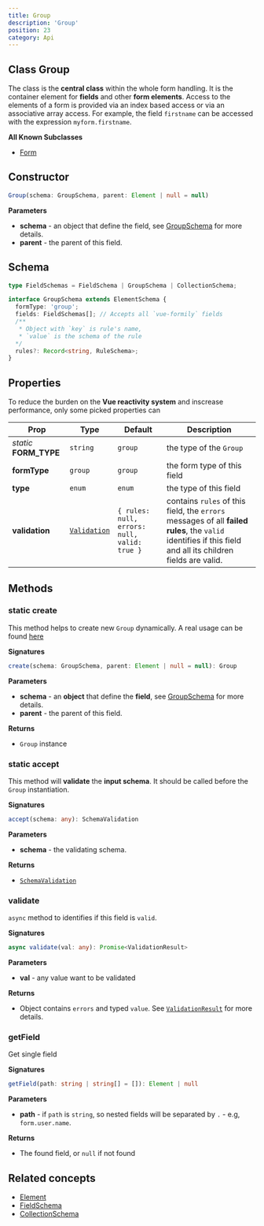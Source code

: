 ```yaml
---
title: Group
description: 'Group'
position: 23
category: Api
---
```


## Class Group
<tree :items="[
  { text: 'Element', url: '/api/form-element' },
  { text: 'Group' }
]"></tree>

The class is the **central class** within the whole form handling. It is the container element for **fields** and other **form elements**. Access to the elements of a form is provided via an index based access or via an associative array access. For example, the field `firstname` can be accessed with the expression `myform.firstname`.

**All Known Subclasses**
- [Form](/api/form)

## Constructor
```typescript
Group(schema: GroupSchema, parent: Element | null = null)
```

**Parameters**
- **schema** - an object that define the field, see [GroupSchema](/api/group#schema) for more details. 
- **parent** - the parent of this field.

## Schema
```typescript
type FieldSchemas = FieldSchema | GroupSchema | CollectionSchema;

interface GroupSchema extends ElementSchema {
  formType: 'group';
  fields: FieldSchemas[]; // Accepts all `vue-formily` fields
  /**
   * Object with `key` is rule's name,
   * `value` is the schema of the rule
  */
  rules?: Record<string, RuleSchema>;
}
```

## Properties
<alert>

To reduce the burden on the **Vue reactivity system** and inscrease performance, only some picked properties can <prop-infos reactive></prop-infos>

</alert>

| Prop | Type | Default | Description |
| ---- | ---- | ---------------- | ----------- |
| *static* **FORM_TYPE** | `string` | `group` | the type of the `Group` |
| **formType** <prop-infos readonly></prop-infos> | `group` | `group` | the form type of this field |
| **type** <prop-infos readonly></prop-infos> | `enum` | `enum` | the type of this field |
| **validation** <prop-infos readonly></prop-infos> | [`Validation`](/api/validation) | `{ rules: null, errors: null, valid: true }` | contains `rules` of this field, the `errors` messages of all **failed rules**, the `valid` identifies if this field and all its children fields are valid.  |

## Methods
### static create
This method helps to create new `Group` dynamically. A real usage can be found [here]()

**Signatures**
```typescript
create(schema: GroupSchema, parent: Element | null = null): Group
```

**Parameters**
- **schema** - an **object** that define the **field**, see [GroupSchema](/api/form-field#schema) for more details. 
- **parent** - the parent of this field.

**Returns**
- `Group` instance

### static accept
This method will **validate** the **input schema**. It should be called before  the `Group` instantiation.

**Signatures**
```typescript
accept(schema: any): SchemaValidation
```

**Parameters**
- **schema** - the validating schema.

**Returns**
- [`SchemaValidation`]()

### validate
`async` method to identifies if this field is `valid`.

**Signatures**
```typescript
async validate(val: any): Promise<ValidationResult>
```

**Parameters**
- **val** - any value want to be validated

**Returns**
- Object contains `errors` and typed `value`. See [`ValidationResult`]() for more details.

### getField
Get single field

**Signatures**
```typescript
getField(path: string | string[] = []): Element | null
```

**Parameters**
- **path** - if `path` is `string`, so nested fields will be separated by `.` - e.g, `form.user.name`.

**Returns**
- The found field, or `null` if not found

## Related concepts
- [Element](/api/element)
- [FieldSchema](/api/field#schema)
- [CollectionSchema](/api/collection#schema)

